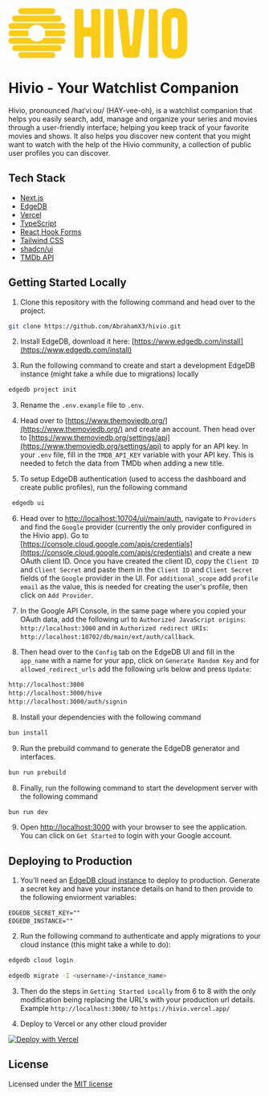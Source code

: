 <img src="public/logo.png" alt="Hivio" width="auto" height="100">

# Hivio - Your Watchlist Companion

Hivio, pronounced /haɪˈviːoʊ/ (HAY-vee-oh), is a watchlist companion that helps
you easily search, add, manage and organize your series and movies through a
user-friendly interface; helping you keep track of your favorite movies and
shows. It also helps you discover new content that you might want to watch with
the help of the Hivio community, a collection of public user profiles you can
discover.

## Tech Stack

- [Next.js](https://nextjs.org)
- [EdgeDB](https://www.edgedb.com)
- [Vercel](https://vercel.com)
- [TypeScript](https://www.typescriptlang.org)
- [React Hook Forms](https://react-hook-form.com)
- [Tailwind CSS](https://tailwindcss.com)
- [shadcn/ui](https://ui.shadcn.com/)
- [TMDb API](https://www.themoviedb.org)

## Getting Started Locally

1. Clone this repository with the following command and head over to the
   project.

```bash
git clone https://github.com/AbrahamX3/hivio.git
```

2. Install EdgeDB, download it here:
   [https://www.edgedb.com/install](https://www.edgedb.com/install)

3. Run the following command to create and start a development EdgeDB instance
   (might take a while due to migrations) locally

```bash
edgedb project init
```

3. Rename the `.env.example` file to `.env`.

4. Head over to [https://www.themoviedb.org/](https://www.themoviedb.org/) and
   create an account. Then head over to
   [https://www.themoviedb.org/settings/api](https://www.themoviedb.org/settings/api)
   to apply for an API key. In your `.env` file, fill in the `TMDB_API_KEY`
   variable with your API key. This is needed to fetch the data from TMDb when
   adding a new title.

5. To setup EdgeDB authentication (used to access the dashboard and create
   public profiles), run the following command

```bash
 edgedb ui
```

6. Head over to
   [http://localhost:10704/ui/main/auth](http://localhost:10704/ui/main/auth),
   navigate to `Providers` and find the `Google` provider (currently the only
   provider configured in the Hivio app). Go to
   [https://console.cloud.google.com/apis/credentials](https://console.cloud.google.com/apis/credentials)
   and create a new OAuth client ID. Once you have created the client ID, copy
   the `Client ID` and `Client Secret` and paste them in the `Client ID` and
   `Client Secret` fields of the `Google` provider in the UI. For
   `additional_scope` add `profile email` as the value, this is needed for
   creating the user's profile, then click on `Add Provider`.

7. In the Google API Console, in the same page where you copied your OAuth data,
   add the following url to `Authorized JavaScript origins`:
   `http://localhost:3000` and in `Authorized redirect URIs`:
   `http://localhost:10702/db/main/ext/auth/callback`.

8. Then head over to the `Config` tab on the EdgeDB UI and fill in the
   `app_name` with a name for your app, click on `Generate Random Key` and for
   `allowed_redirect_urls` add the following urls below and press `Update`:

```bash
http://localhost:3000
http://localhost:3000/hive
http://localhost:3000/auth/signin
```

8. Install your dependencies with the following command

```bash
bun install
```

9. Run the prebuild command to generate the EdgeDB generator and interfaces.

```bash
bun run prebuild
```

8. Finally, run the following command to start the development server with the
   following command

```bash
bun run dev
```

9. Open [http://localhost:3000](http://localhost:3000) with your browser to see
   the application. You can click on `Get Started` to login with your Google
   account.

## Deploying to Production

1. You'll need an [EdgeDB cloud instance](https://www.edgedb.com/cloud) to deploy to production. Generate a secret key and have your instance details on hand to then provide to the following enviorment variables: 

```
EDGEDB_SECRET_KEY=""
EDGEDB_INSTANCE=""
```

2. Run the following command to authenticate and apply migrations to your cloud instance (this might take a while to do):

```bash
edgedb cloud login
```

```bash
edgedb migrate -I <username>/<instance_name>
```

3. Then do the steps in `Getting Started Locally` from 6 to 8 with the only modification being replacing the URL's with your production url details. Example `http://localhost:3000/` to `https://hivio.vercel.app/`

4. Deploy to Vercel or any other cloud provider

[![Deploy with Vercel](https://vercel.com/button)](https://vercel.com/new/clone?repository-url=https%3A%2F%2Fgithub.com%2FAbrahamX3%2Fhivio&env=NEXT_PUBLIC_BASE_URL,TMDB_API_KEY,EDGEDB_SECRET_KEY,EDGEDB_INSTANCE&envDescription=EDGEDB_SECRET_KEY&envLink=https%3A%2F%2Fwww.edgedb.com%2Fcloud&project-name=hivio&repository-name=hivio&demo-title=Hivio&demo-description=A%20watchlist%20companion%20that%20helps%20you%20easily%20search%2C%20add%2C%20manage%20and%20organize%20your%20series%20and%20movies%20through%20a%20user-friendly%20interface&demo-url=https%3A%2F%2Fhivio.vercel.app)

## License

Licensed under the
[MIT license](https://github.com/AbrahamX3/hivio/edit/master/LICENSE.md)
